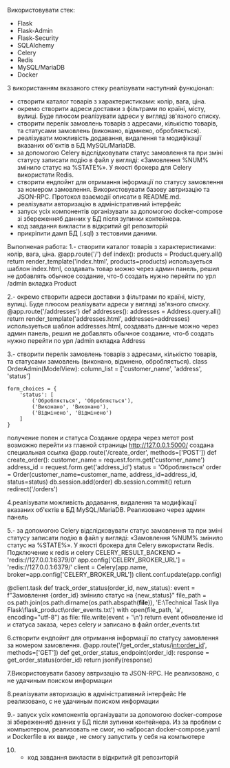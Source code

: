 Використовувати стек:
- Flask
- Flask-Admin
- Flask-Security
- SQLAlchemy
- Celery
- Redis
- MySQL/MariaDB
- Docker


З використанням вказаного стеку реалізувати наступний функціонал:
 - створити каталог товарів з характеристиками: колір, вага, ціна.
 - окремо створити адреси доставки з фільтрами по країні, місту, вулиці. Буде плюсом реалізувати адреси у вигляді зв'язного списку.
 - створити перелік замовлень товарів з адресами, кількістю товарів, та статусами замовлень (виконано, відмнено, обробляється). 
 - реалізувати можливість додавання, видалення та модифікації вказаних об'єктів в БД MySQL/MariaDB.
 - за допомогою Celery відслідковувати статус замовлення та при зміні статусу записати подію в файл у вигляді: «Замовлення %NUM% змінило статус на %STATE%». У якості брокера для Celery використати Redis.
 - створити ендпойнт для отримання інформації по статусу замовлення за номером замовлення. Використовувати базову автризацію та JSON-RPC. Протокол взаємодії описати в README.md.
 - реалізувати авторизацію в адміністративний інтерфейс
 - запуск усіх компонентів організувати за допомогою  docker-compose  зі збереженняб данних у БД після зупинки контейнера.
 - код завдання викласти в відкритий git репозиторій
 - прикріпити дамп БД (.sql) з тестовими даними.


Выполненая работа:
1.- створити каталог товарів з характеристиками: колір, вага, ціна. 
@app.route('/')
def index():
    products = Product.query.all()
    return render_template('index.html', products=products)
используеться шаблон index.html, создавать товар можно через админ панель, решил не добавлять обычное создание, что-б создать нужно перейти по урл /admin вкладка Product

2.- окремо створити адреси доставки з фільтрами по країні, місту, вулиці. Буде плюсом реалізувати адреси у вигляді зв'язного списку. 
@app.route('/addresses')
def addresses():
    addresses = Address.query.all()
    return render_template('addresses.html', addresses=addresses)
    используеться шаблон addresses.html, создавать данные можно через админ панель, решил не добавлять обычное создание, что-б создать нужно перейти по урл /admin вкладка Address


3.- створити перелік замовлень товарів з адресами, кількістю товарів, та статусами замовлень (виконано, відмнено, обробляється). 
class OrderAdmin(ModelView):
    column_list = ['customer_name', 'address', 'status']

    form_choices = {
        'status': [
            ('Обробляється', 'Обробляється'),
            ('Виконано', 'Виконано'),
            ('Відмінено', 'Відмінено')
        ]
    }

получение полен и статуса 
Создание ордера через метот post возможно перейти из главной страницы http://127.0.0.1:5000/ создана специальная ссылка 
@app.route('/create_order', methods=['POST'])
def create_order():
    customer_name = request.form.get('customer_name')
    address_id = request.form.get('address_id')
    status = 'Обробляється'
    order = Order(customer_name=customer_name, address_id=address_id, status=status)
    db.session.add(order)
    db.session.commit()
    return redirect('/orders')

4.реалізувати можливість додавання, видалення та модифікації вказаних об'єктів в БД MySQL/MariaDB. Реализовано через админ панель

5.- за допомогою Celery відслідковувати статус замовлення та при зміні статусу записати подію в файл у вигляді: «Замовлення %NUM% змінило статус на %STATE%». У якості брокера для Celery використати Redis.
Подключение к redis и celery 
CELERY_RESULT_BACKEND = 'redis://127.0.0.1:6379/0'
app.config['CELERY_BROKER_URL'] = 'redis://127.0.0.1:6379/'
client = Celery(app.name, broker=app.config['CELERY_BROKER_URL'])
client.conf.update(app.config)

@client.task
def track_order_status(order_id, new_status):
    event = f"Замовлення {order_id} змінило статус на {new_status}"
    file_path = os.path.join(os.path.dirname(os.path.abspath(__file__)), 'E:\Technical Task Ilya Flask\flask_product\order_events.txt')
    with open(file_path, 'a', encoding="utf-8") as file:
        file.write(event + '\n')
    return event
обновление id и статуса заказа, через сelery и записано в файл order_events.txt

6.створити ендпойнт для отримання інформації по статусу замовлення за номером замовлення.
@app.route('/get_order_status/<int:order_id>', methods=['GET'])
def get_order_status_endpoint(order_id):
    response = get_order_status(order_id)
    return jsonify(response)

7.Використовувати базову автризацію та JSON-RPC.
Не реализовано, с не удачиным поиском информации

8.реалізувати авторизацію в адміністративний інтерфейс
Не реализовано, с не удачиным поиском информации

9.- запуск усіх компонентів організувати за допомогою  docker-compose  зі збереженняб данних у БД після зупинки контейнера.
Из за проблем с компьютером, реализовать не смог, но набросал docker-compose.yaml и Dockerfile в их ввиде , не смогу запустить у себя на компьютере 

10. - код завдання викласти в відкритий git репозиторій
